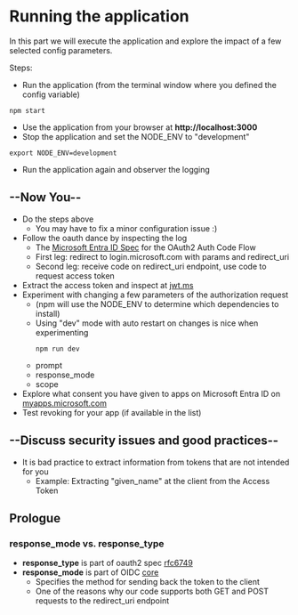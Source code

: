 # Running the application

In this part we will execute the application and explore the impact of a few selected config parameters.

Steps:

* Run the application (from the terminal window where you defined the config variable)
```shell
npm start
```
* Use the application from your browser at **http://localhost:3000**
* Stop the application and set the NODE_ENV to "development"
```shell
export NODE_ENV=development
```
* Run the application again and observer the logging

## --Now You--

* Do the steps above
  * You may have to fix a minor configuration issue :)
* Follow the oauth dance by inspecting the log
  * The [Microsoft Entra ID Spec](https://docs.microsoft.com/en-us/azure/active-directory/develop/v2-oauth2-auth-code-flow) for the OAuth2 Auth Code Flow
  * First leg: redirect to login.microsoft.com with params and redirect_uri
  * Second leg: receive code on redirect_uri endpoint, use code to request access token 
* Extract the access token and inspect at [jwt.ms](https://jwt.ms)
* Experiment with changing a few parameters of the authorization request
  * (npm will use the NODE_ENV to determine which dependencies to install)
  * Using "dev" mode with auto restart on changes is nice when experimenting
    ```shell
    npm run dev
    ````
  * prompt
  * response_mode
  * scope
* Explore what consent you have given to apps on Microsoft Entra ID on [myapps.microsoft.com](https://myapps.microsoft.com/)
 * Test revoking for your app (if available in the list)

## --Discuss security issues and good practices--

* It is bad practice to extract information from tokens that are not intended for you
  * Example: Extracting "given_name" at the client from the Access Token

## Prologue

### response_mode vs. response_type

* **response_type** is part of oauth2 spec [rfc6749](https://datatracker.ietf.org/doc/html/rfc6749)
* **response_mode** is part of OIDC [core](https://openid.net/specs/openid-connect-core-1_0.html)
  * Specifies the method for sending back the token to the client
  * One of the reasons why our code supports both GET and POST requests to the redirect_uri endpoint
